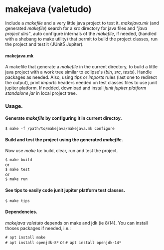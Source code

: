# makejava (valetudo)
Include a _makefile_ and a very little java project to test it. *makejava.mk* (and generated *makefile*) search for a _src_ directory for java files and *"java project dirs"*, auto configure internals of the _makefile_, if needed, (handled with a shebang to make utility) that permit to build the project classes, run the project and test it (JUnit5 Jupiter).

#### makejava.mk
A makefile that generate a _makefile_ in the current directory, to build a little java project with a work tree similar to eclipse's (_bin_, _src_, _tests_). Handle packages as needed. Also, using _tips_ or _imports_ rules (last one to redirect the output), print *imports* headers needed on test classes files to use junit jupiter platform. If nedded, download and install _junit jupiter platform standalone jar_ in local project tree.  

### Usage.
#### Generate _makefile_ by configuring it in current directoy.

`$ make -f /path/to/makejava/makejava.mk configure`

#### Build and test the project using the generated _makefile_.

Now use _make_ to: build, clear, run and test the project.

`$ make build`  
  or  
`$ make test`  
  or  
`$ make run`  

#### See tips to easily code junit jupiter platform test classes.

`$ make tips`

#### Dependencies.

_makejava valetuto_ depends on make and jdk (ie 8/14). You can install thoses packages if needed, i.e.:

`# apt install make`  
`# apt install openjdk-8*` or `# apt install openjdk-14*`
